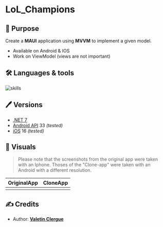 # LoL_Champions

## 📝 Purpose

Create a **MAUI** application using **MVVM** to implement a given model.

- Available on Android & IOS
- Work on ViewModel (views are not important)

## 🛠 Languages & tools

![skills](https://skillicons.dev/icons?i=cs,dotnet,visualstudio)

## 🖊️ Versions 

- [.NET 7](https://learn.microsoft.com/en-us/dotnet/core/whats-new/dotnet-7)
- [Android API](https://developer.android.com/reference) 33 *(tested)*
- [iOS](https://www.apple.com/ios) 16 *(tested)*

## 📍 Visuals

> Please note that the screenshots from the original app were taken with an Iphone.
> Thoses of the "Clone-app" were taken with an Android with a different resolution.

| OriginalApp | CloneApp |
| --- | --- |
| | |

## ✍️ Credits 

* Author: [**Valetin Clergue**](https://github.com/HandyS11)